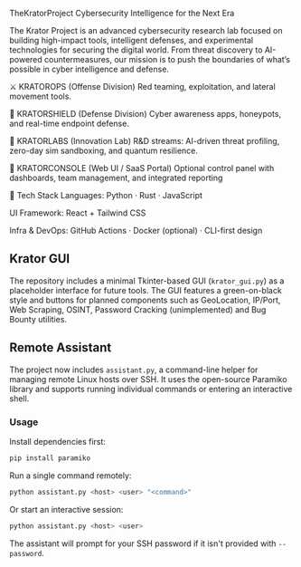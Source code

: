 TheKratorProject
Cybersecurity Intelligence for the Next Era

The Krator Project is an advanced cybersecurity research lab focused on building high-impact tools, intelligent defenses, and experimental technologies for securing the digital world. From threat discovery to AI-powered countermeasures, our mission is to push the boundaries of what’s possible in cyber intelligence and defense.




⚔️ KRATOROPS (Offense Division)
Red teaming, exploitation, and lateral movement tools.

🧷 KRATORSHIELD (Defense Division)
Cyber awareness apps, honeypots, and real-time endpoint defense.

🧬 KRATORLABS (Innovation Lab)
R&D streams: AI-driven threat profiling, zero-day sim sandboxing, and quantum resilience.

💼 KRATORCONSOLE (Web UI / SaaS Portal)
Optional control panel with dashboards, team management, and integrated reporting

🔧 Tech Stack
Languages: Python · Rust · JavaScript

UI Framework: React + Tailwind CSS

Infra & DevOps: GitHub Actions · Docker (optional) · CLI-first design


## Krator GUI

The repository includes a minimal Tkinter-based GUI (`krator_gui.py`) as a placeholder interface for future tools. The GUI features a green-on-black style and buttons for planned components such as GeoLocation, IP/Port, Web Scraping, OSINT, Password Cracking (unimplemented) and Bug Bounty utilities.

## Remote Assistant

The project now includes `assistant.py`, a command-line helper for managing remote Linux hosts over SSH. It uses the open-source Paramiko library and supports running individual commands or entering an interactive shell.

### Usage

Install dependencies first:

```bash
pip install paramiko
```

Run a single command remotely:

```bash
python assistant.py <host> <user> "<command>"
```

Or start an interactive session:

```bash
python assistant.py <host> <user>
```

The assistant will prompt for your SSH password if it isn't provided with `--password`.

